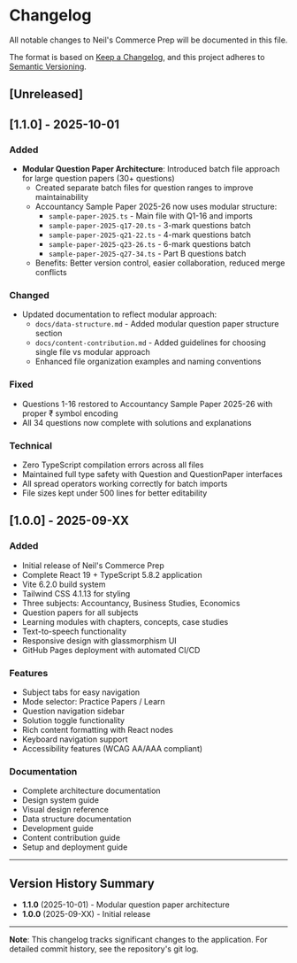 # Changelog

All notable changes to Neil's Commerce Prep will be documented in this file.

The format is based on [Keep a Changelog](https://keepachangelog.com/en/1.0.0/),
and this project adheres to [Semantic Versioning](https://semver.org/spec/v2.0.0.html).

## [Unreleased]

## [1.1.0] - 2025-10-01

### Added
- **Modular Question Paper Architecture**: Introduced batch file approach for large question papers (30+ questions)
  - Created separate batch files for question ranges to improve maintainability
  - Accountancy Sample Paper 2025-26 now uses modular structure:
    - `sample-paper-2025.ts` - Main file with Q1-16 and imports
    - `sample-paper-2025-q17-20.ts` - 3-mark questions batch
    - `sample-paper-2025-q21-22.ts` - 4-mark questions batch
    - `sample-paper-2025-q23-26.ts` - 6-mark questions batch
    - `sample-paper-2025-q27-34.ts` - Part B questions batch
  - Benefits: Better version control, easier collaboration, reduced merge conflicts

### Changed
- Updated documentation to reflect modular approach:
  - `docs/data-structure.md` - Added modular question paper structure section
  - `docs/content-contribution.md` - Added guidelines for choosing single file vs modular approach
  - Enhanced file organization examples and naming conventions

### Fixed
- Questions 1-16 restored to Accountancy Sample Paper 2025-26 with proper ₹ symbol encoding
- All 34 questions now complete with solutions and explanations

### Technical
- Zero TypeScript compilation errors across all files
- Maintained full type safety with Question and QuestionPaper interfaces
- All spread operators working correctly for batch imports
- File sizes kept under 500 lines for better editability

## [1.0.0] - 2025-09-XX

### Added
- Initial release of Neil's Commerce Prep
- Complete React 19 + TypeScript 5.8.2 application
- Vite 6.2.0 build system
- Tailwind CSS 4.1.13 for styling
- Three subjects: Accountancy, Business Studies, Economics
- Question papers for all subjects
- Learning modules with chapters, concepts, case studies
- Text-to-speech functionality
- Responsive design with glassmorphism UI
- GitHub Pages deployment with automated CI/CD

### Features
- Subject tabs for easy navigation
- Mode selector: Practice Papers / Learn
- Question navigation sidebar
- Solution toggle functionality
- Rich content formatting with React nodes
- Keyboard navigation support
- Accessibility features (WCAG AA/AAA compliant)

### Documentation
- Complete architecture documentation
- Design system guide
- Visual design reference
- Data structure documentation
- Development guide
- Content contribution guide
- Setup and deployment guide

---

## Version History Summary

- **1.1.0** (2025-10-01) - Modular question paper architecture
- **1.0.0** (2025-09-XX) - Initial release

---

**Note**: This changelog tracks significant changes to the application. For detailed commit history, see the repository's git log.
